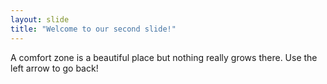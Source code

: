 ```yaml
---
layout: slide
title: "Welcome to our second slide!"
---
```

A comfort zone is a beautiful place but nothing really grows there.
Use the left arrow to go back!
